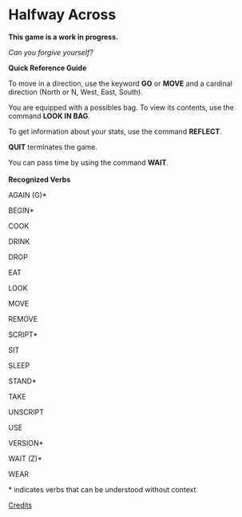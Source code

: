# Halfway Across
**This game is a work in progress.**

*Can you forgive yourself?*

**Quick Reference Guide**

To move in a direction, use the keyword  **GO** or **MOVE** and a cardinal direction (North or N, West, East, South). 

You are equipped with a possibles bag. To view its contents, use the command **LOOK IN BAG**.

To get information about your stats, use the command **REFLECT**.

**QUIT** terminates the game.

You can pass time by using the command **WAIT**. <br><br>
**Recognized Verbs**

AGAIN (G)*

BEGIN*

COOK

DRINK

DROP

EAT

LOOK

MOVE

REMOVE

SCRIPT*

SIT

SLEEP

STAND*

TAKE

UNSCRIPT

USE

VERSION*

WAIT (Z)*

WEAR

\* indicates verbs that can be understood without context

[Credits](docs/credits.md)